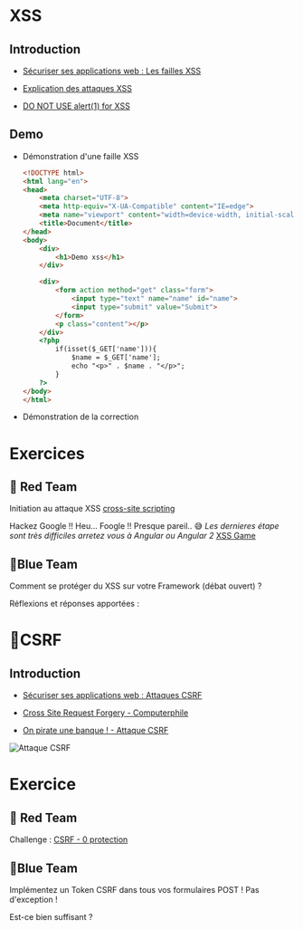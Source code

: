 # XSS 

## Introduction
- [Sécuriser ses applications web : Les failles XSS](https://www.youtube.com/watch?v=fbw_nkSlNco)

- [Explication des attaques XSS](https://www.youtube.com/watch?v=EoaDgUgS6QA)
- [DO NOT USE alert(1) for XSS](https://www.youtube.com/watch?v=KHwVjzWei1c)


## Demo
- Démonstration d'une faille XSS
  ```html
  <!DOCTYPE html>
  <html lang="en">
  <head>
      <meta charset="UTF-8">
      <meta http-equiv="X-UA-Compatible" content="IE=edge">
      <meta name="viewport" content="width=device-width, initial-scale=1.0">
      <title>Document</title>
  </head>
  <body>
      <div>
          <h1>Demo xss</h1>
      </div>
  
      <div>
          <form action method="get" class="form">
              <input type="text" name="name" id="name">
              <input type="submit" value="Submit">
          </form>
          <p class="content"></p>
      </div>
      <?php 
          if(isset($_GET['name'])){
              $name = $_GET['name'];
              echo "<p>" . $name . "</p>";
          }
      ?>
  </body>
  </html>
  ```
- Démonstration de la correction 

# Exercices

## 🔴  Red Team


Initiation au attaque XSS [cross-site scripting](https://portswigger.net/web-security/cross-site-scripting)



Hackez Google !! Heu... Foogle !! Presque pareil.. :sweat_smile: *Les dernieres étape sont très difficiles arretez vous à Angular ou Angular 2*
[XSS Game](http://www.xssgame.com/)


## 🔵Blue Team

Comment se protéger du XSS sur votre Framework (débat ouvert) ? 

Réflexions et réponses apportées :




# 📧CSRF

## Introduction
- [Sécuriser ses applications web : Attaques CSRF](https://www.youtube.com/watch?v=xsnBRYZnBUc)

- [Cross Site Request Forgery - Computerphile](https://www.youtube.com/watch?v=vRBihr41JTo)
- [On pirate une banque ! - Attaque CSRF](https://www.youtube.com/watch?v=pELVhNdWYS8)

![Attaque CSRF](https://github.com/user-attachments/assets/df4d7d63-c336-4997-b643-ed53968bb06a)


# Exercice

## 🔴 Red Team

Challenge : [CSRF - 0 protection](https://www.root-me.org/fr/Challenges/Web-Client/CSRF-0-protection)



## 🔵Blue Team

Implémentez un Token CSRF dans tous vos formulaires POST ! Pas d'exception !

Est-ce bien suffisant ? 


